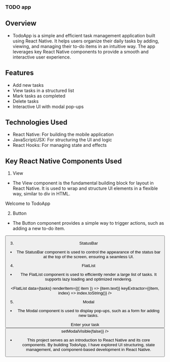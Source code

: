 ### TODO app

## Overview

- TodoApp is a simple and efficient task management application built using React Native. It helps users organize their daily tasks by adding, viewing, and managing their to-do items in an intuitive way. The app leverages key React Native components to provide a smooth and interactive user experience.

## Features

- Add new tasks
- View tasks in a structured list
- Mark tasks as completed
- Delete tasks
- Interactive UI with modal pop-ups

## Technologies Used

* React Native: For building the mobile application
* JavaScript/JSX: For structuring the UI and logic
* React Hooks: For managing state and effects

## Key React Native Components Used

1. View

- The View component is the fundamental building block for layout in React Native. It is used to wrap and structure UI elements in a flexible way, similar to div in HTML.

<View style={styles.container}>
  <Text>Welcome to TodoApp</Text>
</View>

2. Button

- The Button component provides a simple way to trigger actions, such as adding a new to-do item.

<Button title="Add Task" onPress={handleAddTask} />

3. StatusBar

- The StatusBar component is used to control the appearance of the status bar at the top of the screen, ensuring a seamless UI.

<StatusBar barStyle="dark-content" backgroundColor="#fff" />

4. FlatList

- The FlatList component is used to efficiently render a large list of tasks. It supports lazy loading and optimized rendering.

<FlatList
data={tasks}
renderItem={({ item }) => <Text>{item.text}</Text>}
keyExtractor={(item, index) => index.toString()}
/>

5. Modal

- The Modal component is used to display pop-ups, such as a form for adding new tasks.

<Modal visible={isModalVisible} animationType="slide">
  <View>
    <Text>Enter your task</Text>
    <Button title="Close" onPress={() => setModalVisible(false)} />
  </View>
</Modal>


- This project serves as an introduction to React Native and its core components. By building TodoApp, I have explored UI structuring, state management, and component-based development in React Native.
